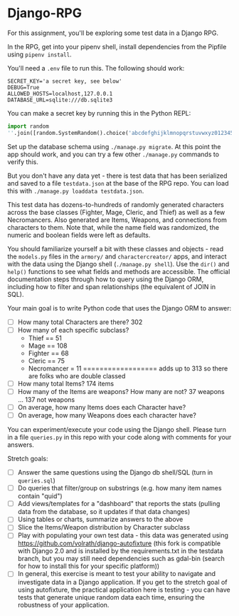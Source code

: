 # Django-RPG


For this assignment, you'll be exploring some test data in a Django RPG.

In the RPG, get into your pipenv shell, install dependencies from the Pipfile
using `pipenv install`.

You'll need a `.env` file to run this. The following should work:

```
SECRET_KEY='a secret key, see below'
DEBUG=True
ALLOWED_HOSTS=localhost,127.0.0.1
DATABASE_URL=sqlite:///db.sqlite3
```

You can make a secret key by running this in the Python REPL:

```python
import random
''.join([random.SystemRandom().choice('abcdefghijklmnopqrstuvwxyz0123456789!@#$%^&*(-_=+)') for i in range(50)]) # All one line!
```

Set up the database schema using `./manage.py migrate`. At this point the app
should work, and you can try a few other `./manage.py` commands to verify this.

But you don't have any data yet - there is test data that has been serialized
and saved to a file `testdata.json` at the base of the RPG repo. You can load
this with `./manage.py loaddata testdata.json`.

This test data has dozens-to-hundreds of randomly generated characters across
the base classes (Fighter, Mage, Cleric, and Thief) as well as a few
Necromancers. Also generated are Items, Weapons, and connections from characters
to them. Note that, while the name field was randomized, the numeric and boolean
fields were left as defaults.

You should familiarize yourself a bit with these classes and objects - read the
`models.py` files in the `armory/` and `charactercreator/` apps, and interact
with the data using the Django shell (`./manage.py shell`). Use the `dir()` and
`help()` functions to see what fields and methods are accessible. The official
documentation steps through how to query using the Django ORM, including how to
filter and span relationships (the equivalent of JOIN in SQL).

Your main goal is to write Python code that uses the Django ORM to answer:

* [ ] How many total Characters are there? 302
* [ ] How many of each specific subclass?
  * Thief == 51
  * Mage == 108
  * Fighter == 68
  * Cleric == 75
  * Necromancer = 11
  ==================
  adds up to 313 so there are folks who are double classed
* [ ] How many total Items?
  174 items
* [ ] How many of the Items are weapons? How many are not?
37 weapons ... 137 not weapons
* [ ] On average, how many Items does each Character have?
* [ ] On average, how many Weapons does each character have?

You can experiment/execute your code using the Django shell. Please turn in a
file `queries.py` in this repo with your code along with comments for your
answers.

Stretch goals:

* [ ] Answer the same questions using the Django db shell/SQL (turn in
  `queries.sql`)
* [ ] Do queries that filter/group on substrings (e.g. how many item names
  contain "quid")
* [ ] Add views/templates for a "dashboard" that reports the stats (pulling data
  from the database, so it updates if that data changes)
* [ ] Using tables or charts, summarize answers to the above
* [ ] Slice the Items/Weapon distribution by Character subclass
* [ ] Play with populating your own test data - this data was generated using
  https://github.com/volrath/django-autofixture (this fork is compatible with
  Django 2.0 and is installed by the requirements.txt in the testdata branch,
  but you may still need dependencies such as gdal-bin (search for how to
  install this for your specific platform))
* [ ] In general, this exercise is meant to test your ability to navigate and
  investigate data in a Django application. If you get to the stretch goal of
  using autofixture, the practical application here is testing - you can have
  tests that generate unique random data each time, ensuring the robustness of
  your application.
